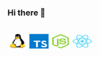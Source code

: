 ### Hi there 👋

<!--
**Thiagobtexera/Thiagobtexera** is a ✨ _special_ ✨ repository because its `README.md` (this file) appears on your GitHub profile.

Here are some ideas to get you started:

- 🔭 I’m currently working on ...
- 🌱 I’m currently learning ...
- 👯 I’m looking to collaborate on ...
- 🤔 I’m looking for help with ...
- 💬 Ask me about ...
- 📫 How to reach me: ...
- 😄 Pronouns: ...
- ⚡ Fun fact: ...
-->

<div style="display: inline_block"><br>
<!--  <img align="center" alt="lis-HTML" height="30" width="40" src="https://raw.githubusercontent.com/devicons/devicon/master/icons/html5/html5-original.svg">
  <img align="center" alt="Lis-CSS" height="30" width="40" src="https://raw.githubusercontent.com/devicons/devicon/master/icons/css3/css3-original.svg">
    <img align="center" alt="Lis-Java" height="30" width="40" src="https://raw.githubusercontent.com/devicons/devicon/master/icons/java/java-original.svg">
  <img align="center" alt="Lis-C" height="30" width="40" src="https://raw.githubusercontent.com/devicons/devicon/master/icons/c/c-original.svg">
  <img align="center" alt="Lis-Spring" height="30" width="40" src="https://raw.githubusercontent.com/devicons/devicon/master/icons/spring/spring-original.svg"> -->
    <img align="center" alt="Lis-Linux" height="30" width="40" src="https://raw.githubusercontent.com/devicons/devicon/master/icons/linux/linux-original.svg">
   <img align="center" alt="Lis-Linux" height="30" width="40" src="https://raw.githubusercontent.com/devicons/devicon/master/icons/typescript/typescript-original.svg">
   <img align="center" alt="Lis-Linux" height="30" width="40" src="https://raw.githubusercontent.com/devicons/devicon/master/icons/nodejs/nodejs-original.svg">
    <img align="center" alt="Lis-Linux" height="30" width="40" src="https://raw.githubusercontent.com/devicons/devicon/master/icons/react/react-original.svg">
 
  </div>
